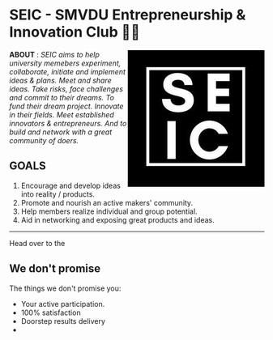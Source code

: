 # SEIC - SMVDU Entrepreneurship & Innovation Club 🚀✨

<img align="right"
     title="SEIC logo" src="./logo.jpg">
     
**ABOUT** : 
_SEIC aims to help university memebers experiment, collaborate, initiate and implement ideas & plans. Meet and share ideas. Take risks, face challenges and commit to their dreams. To fund their dream project. Innovate in their fields. Meet established innovators & entrepreneurs. And to build and network with a great community of doers._

## GOALS
1. Encourage and develop ideas into reality / products.
2. Promote and nourish an active makers' community.
3. Help members realize individual and group potential.
4. Aid in networking and exposing great products and ideas. 

---
Head over to the 

## We don't promise
The things we don't promise you:
+ Your active participation.
+ 100% satisfaction
+ Doorstep results delivery
+ 
